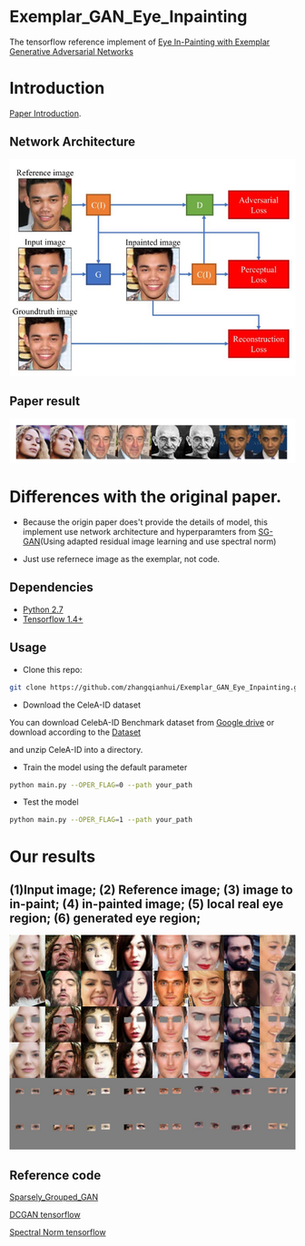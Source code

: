 # Exemplar_GAN_Eye_Inpainting
The tensorflow reference implement of [Eye In-Painting with Exemplar Generative Adversarial Networks](https://arxiv.org/abs/1712.03999)  

# Introduction

[Paper Introduction](https://github.com/bdol/exemplar_gans#introduction).

## Network Architecture

<p align="center">
  <img src="/images/net.jpg">
</p>

## Paper result

<p align="center">
  <img src="/images/paper_result.jpg">
</p>

# Differences with the original paper.

- Because the origin paper does't provide the details of model, this implement use network architecture and hyperparamters from [SG-GAN](https://github.com/zhangqianhui/Sparsely_Grouped_GAN)(Using adapted residual image learning and use spectral norm)

- Just use refernece image as the exemplar, not code.

## Dependencies
* [Python 2.7](https://www.python.org/download/releases/2.7/)
* [Tensorflow 1.4+](https://github.com/tensorflow/tensorflow)


## Usage

- Clone this repo:
```bash
git clone https://github.com/zhangqianhui/Exemplar_GAN_Eye_Inpainting.git
```
- Download the CeleA-ID dataset

You can download CelebA-ID Benchmark dataset from [Google drive](https://drive.google.com/open?id=1vvMsDlvnsWH4S4bcXN2-o23BctqIAI5p) or download according to the [Dataset](https://github.com/bdol/exemplar_gans#celeb-id-benchmark-dataset) 

and unzip CeleA-ID into a directory. 

- Train the model using the default parameter
```bash
python main.py --OPER_FLAG=0 --path your_path
```
- Test the model 

```bash
python main.py --OPER_FLAG=1 --path your_path
```

# Our results

## (1)Input image; (2) Reference image; (3) image to in-paint; (4) in-painted image; (5) local real eye region; (6) generated eye region;

<p align="center">
  <img src="/images/our_result.jpg">
</p>

## Reference code

[Sparsely_Grouped_GAN](https://github.com/zhangqianhui/Sparsely_Grouped_GAN)

[DCGAN tensorflow](https://github.com/carpedm20/DCGAN-tensorflow)

[Spectral Norm tensorflow](https://github.com/taki0112/Spectral_Normalization-Tensorflow)



